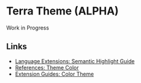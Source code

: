 # Terra Theme (ALPHA)

Work in Progress

## Links

- [Language Extensions: Semantic Highlight Guide](https://code.visualstudio.com/api/language-extensions/semantic-highlight-guide)
- [References: Theme Color](https://code.visualstudio.com/api/references/theme-color)
- [Extension Guides: Color Theme](https://code.visualstudio.com/api/extension-guides/color-theme)

